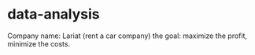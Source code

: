 # data-analysis
Company name: Lariat (rent a car company) the goal: maximize the profit, minimize the costs. 
